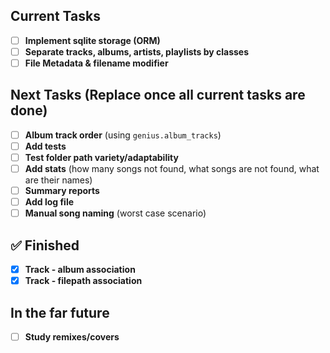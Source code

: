 ##  Current Tasks

- [ ] **Implement sqlite storage (ORM)**
- [ ] **Separate tracks, albums, artists, playlists by classes**
- [ ] **File Metadata & filename modifier**

## Next Tasks (Replace once all current tasks are done)

- [ ] **Album track order** (using `genius.album_tracks`)
- [ ] **Add tests**
- [ ] **Test folder path variety/adaptability**
- [ ] **Add stats** (how many songs not found, what songs are not found, what are their names)
- [ ] **Summary reports**
- [ ] **Add log file**
- [ ] **Manual song naming** (worst case scenario)

## ✅ Finished

- [x] **Track - album association**
- [x] **Track - filepath association**

##  In the far future

- [ ] **Study remixes/covers**